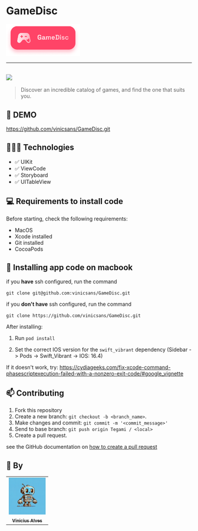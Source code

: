# GameDisc

<img width="200" src="./assets/logo.png">

<hr>

<br>

<img src="https://img.shields.io/badge/Swift-FA7343?style=for-the-badge&logo=swift&logoColor=white">

> Discover an incredible catalog of games, and find the one that suits you.

## 🎥 DEMO
https://github.com/vinicsans/GameDisc.git

## 👩🏾‍💻 Technologies
- ✅ UIKit
- ✅ ViewCode
- ✅ Storyboard
- ✅ UITableView

## 💻 Requirements to install code

Before starting, check the following requirements:
* MacOS
* Xcode installed
* Git installed
* CocoaPods

## 🚀 Installing app code on macbook

if you **have** ssh configured, run the command
```
git clone git@github.com:vinicsans/GameDisc.git
```
if you **don't have** ssh configured, run the command
```
git clone https://github.com/vinicsans/GameDisc.git
```

After installing:
1. Run `pod install`

2. Set the correct IOS version for the `swift_vibrant` dependency (Sidebar -> Pods -> Swift_Vibrant -> IOS: 16.4)

If it doesn't work, try: https://cydiageeks.com/fix-xcode-command-phasescriptexecution-failed-with-a-nonzero-exit-code/#google_vignette

## 📫 Contributing
1. Fork this repository
2. Create a new branch: `git checkout -b <branch_name>`.
3. Make changes and commit: `git commit -m '<commit_message>'`
4. Send to base branch: `git push origin Tegami / <local>`
5. Create a pull request.

see the GitHub documentation on [how to create a pull request](https://help.github.com/en/github/collaborating-with-issues-and-pull-requests/creating-a-pull-request)

## 🤝 By

<table>
  <tr>
    <td align="center">
      <a href="https://github.com/vinicsans">
        <img src="./assets/profileVinic.png" width="100px;" styles="border-radius: 8px"/><br>
        <sub>
          <b>Vinicius Alves</b>
        </sub>
      </a>
    </td>
  </tr>
</table>